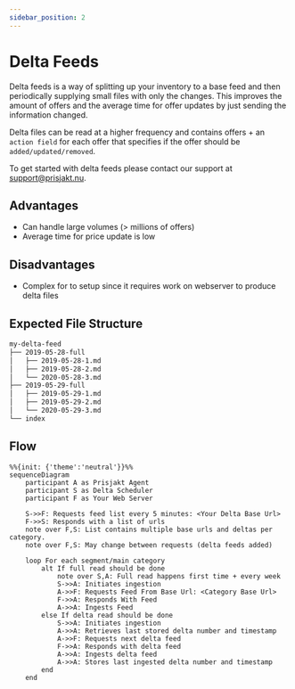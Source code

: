 ```yaml
---
sidebar_position: 2
---
```


# Delta Feeds

Delta feeds is a way of splitting up your inventory to a base feed and then periodically supplying small files with only the changes. This improves the amount of offers and the average time for offer updates by just sending the information changed.

Delta files can be read at a higher frequency and contains offers + an `action field` for each offer that specifies if the offer should be `added/updated/removed`.

To get started with delta feeds please contact our support at support@prisjakt.nu.

## Advantages

- Can handle large volumes (> millions of offers)
- Average time for price update is low

## Disadvantages

- Complex for to setup since it requires work on webserver to produce delta files

## Expected File Structure

```bash
my-delta-feed
├── 2019-05-28-full
│   ├── 2019-05-28-1.md
│   ├── 2019-05-28-2.md
│   └── 2020-05-28-3.md
├── 2019-05-29-full
│   ├── 2019-05-29-1.md
│   ├── 2019-05-29-2.md
│   └── 2020-05-29-3.md
└── index
```

## Flow

```mermaid
%%{init: {'theme':'neutral'}}%%
sequenceDiagram
    participant A as Prisjakt Agent
    participant S as Delta Scheduler
    participant F as Your Web Server

    S->>F: Requests feed list every 5 minutes: <Your Delta Base Url>
    F->>S: Responds with a list of urls 
    note over F,S: List contains multiple base urls and deltas per category. 
    note over F,S: May change between requests (delta feeds added)

    loop For each segment/main category
        alt If full read should be done
            note over S,A: Full read happens first time + every week
            S->>A: Initiates ingestion
            A->>F: Requests Feed From Base Url: <Category Base Url>
            F->>A: Responds With Feed
            A->>A: Ingests Feed
        else If delta read should be done
            S->>A: Initiates ingestion
            A->>A: Retrieves last stored delta number and timestamp
            A->>F: Requests next delta feed
            F->>A: Responds with delta feed
            A->>A: Ingests delta feed
            A->>A: Stores last ingested delta number and timestamp
        end
    end
```